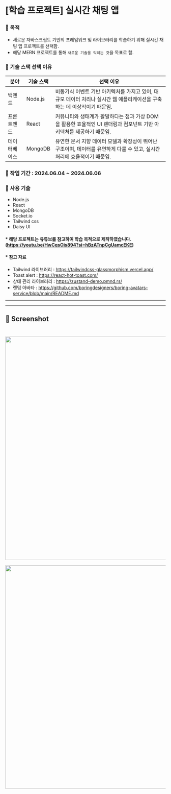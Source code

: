 # [학습 프로젝트] 실시간 채팅 앱

### 🐣 목적
- 새로운 자바스크립트 기반의 프레임워크 및 라이브러리를 학습하기 위해 실시간 채팅 앱 프로젝트를 선택함.
- 해당 MERN 프로젝트를 통해 `새로운 기술을 익히는 것`을 목표로 함.

### 🐣 기술 스택 선택 이유  
| 분야       | 기술 스택 | 선택 이유                                                                                   |
|------------|----------|------------------------------------------------------------------------------|
| 백엔드     | Node.js |비동기식 이벤트 기반 아키텍처를 가지고 있어, 대규모 데이터 처리나 실시간 웹 애플리케이션을 구축하는 데 이상적이기 때문임. |
| 프론트엔드 | React | 커뮤니티와 생태계가 활발하다는 점과 가상 DOM을 활용한 효율적인 UI 렌더링과 컴포넌트 기반 아키텍처를 제공하기 때문임.                                                       |
| 데이터베이스 | MongoDB | 유연한 문서 지향 데이터 모델과 확장성이 뛰어난 구조이며, 데이터를 유연하게 다룰 수 있고, 실시간 처리에 효율적이기 때문임.                                   |

### 🐣 작업 기간 : 2024.06.04 ~ 2024.06.06

### 🐣 사용 기술
- Node.js
- React
- MongoDB
- Socket.io
- Tailwind css
- Daisy UI

#### * 해당 프로젝트는 유튜브를 참고하여 **학습 목적으로** 제작하였습니다. (https://youtu.be/HwCqsOis894?si=hBzATnpCgUamcEKE)

#### * 참고 자료
- Tailwind 라이브러리 : https://tailwindcss-glassmorphism.vercel.app/
- Toast alert : https://react-hot-toast.com/
- 상태 관리 라이브러리 : https://zustand-demo.pmnd.rs/
- 랜덤 아바타 : https://github.com/boringdesigners/boring-avatars-service/blob/main/README.md
---
---
## 👀 Screenshot <br><br>
<img src="https://github.com/chorok5/CHAT-APP/assets/157563710/fc9d8e8f-3446-47e4-8557-e13ca6262c74" width="700"/><br><br>
<img src="https://github.com/chorok5/CHAT-APP/assets/157563710/6dd4e010-6a6b-4785-86ba-cca3ca252ec5" width="700"/><br><br>

